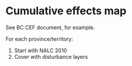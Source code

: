 # Cumulative effects map

See BC CEF document, for example.

For each province/territory:

  1. Start with NALC 2010
  2. Cover with disturbance layers